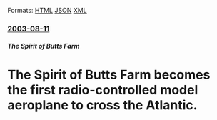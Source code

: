 
Formats: [HTML](/news/2003/08/11/the-spirit-of-butts-farm-becomes-the-first-radio-controlled-model-aeroplane-to-cross-the-atlantic.html)  [JSON](/news/2003/08/11/the-spirit-of-butts-farm-becomes-the-first-radio-controlled-model-aeroplane-to-cross-the-atlantic.json)  [XML](/news/2003/08/11/the-spirit-of-butts-farm-becomes-the-first-radio-controlled-model-aeroplane-to-cross-the-atlantic.xml)  

### [2003-08-11](/news/2003/08/11/index.md)

##### The Spirit of Butts Farm
#  The Spirit of Butts Farm becomes the first radio-controlled model aeroplane to cross the Atlantic.



